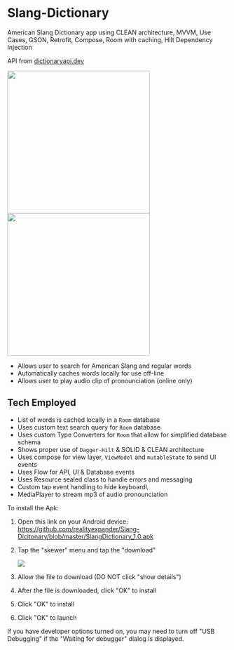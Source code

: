 # Slang-Dictionary
American Slang Dictionary app using CLEAN architecture, MVVM, Use Cases, GSON, Retrofit, Compose, Room with caching, Hilt Dependency Injection

API from [dictionaryapi.dev](https://dictionaryapi.dev)

[<img src="https://user-images.githubusercontent.com/5157474/172096461-0d6f8acb-7537-4f0e-98f1-5514d63c92ed.png" width="325"/>](https://user-images.githubusercontent.com/5157474/172096461-0d6f8acb-7537-4f0e-98f1-5514d63c92ed.png)
[<img src="https://user-images.githubusercontent.com/5157474/172085035-40eda1ce-4321-48ee-9fbe-41f02275d3ba.png" width="325"/>](https://user-images.githubusercontent.com/5157474/172085035-40eda1ce-4321-48ee-9fbe-41f02275d3ba.png)


- Allows user to search for American Slang and regular words
- Automatically caches words locally for use off-line
- Allows user to play audio clip of pronounciation (online only)

## Tech Employed
- List of words is cached locally in a `Room` database
- Uses custom text search query for `Room` database
- Uses custom Type Converters for `Room` that allow for simplified database schema
- Shows proper use of `Dagger-Hilt` & SOLID & CLEAN architecture
- Uses compose for view layer, `ViewModel` and `mutableState` to send UI events
- Uses Flow for API, UI & Database events
- Uses Resource sealed class to handle errors and messaging
- Custom tap event handling to hide keyboard\
- MediaPlayer to stream mp3 of audio pronounciation

To install the Apk:

1. Open this link on your Android device:
   https://github.com/realityexpander/Slang-Dicitonary/blob/master/SlangDictionary_1.0.apk
2. Tap the "skewer" menu and tap the "download"

   [![](https://user-images.githubusercontent.com/5157474/147434050-57102a30-af32-46ed-a90b-d94e0c4a4f35.jpg)]()
3. Allow the file to download (DO NOT click "show details")
4. After the file is downloaded, click "OK" to install
5. Click "OK" to install
6. Click "OK" to launch

If you have developer options turned on, you may need to turn off "USB Debugging" if the "Waiting for debugger" dialog is displayed.
